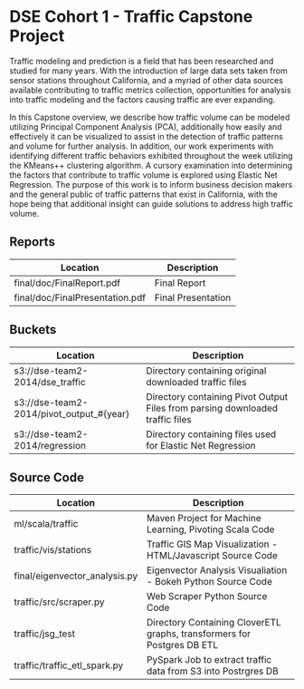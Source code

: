 DSE Cohort 1 - Traffic Capstone Project
====

Traffic modeling and prediction is a field that has been researched and studied for many years. With the 
introduction of large data sets taken from sensor stations throughout California, and a myriad of other data sources 
available contributing to traffic metrics collection, opportunities for analysis into traffic modeling and the factors 
causing traffic are ever expanding. 
 
In this Capstone overview, we describe how traffic volume can be modeled utilizing Principal Component Analysis 
(PCA), additionally how easily and effectively it can be visualized to assist in the detection of traffic patterns and 
volume for further analysis. In addition, our work experiments with identifying different traffic behaviors exhibited 
throughout the week utilizing the KMeans++ clustering algorithm. A cursory examination into determining the 
factors that contribute to traffic volume is explored using Elastic Net Regression. The purpose of this work is to 
inform business decision makers and the general public of traffic patterns that exist in California, with the hope 
being that additional insight can guide solutions to address high traffic volume. 

Reports
---------
| Location      | Description   
| ------------- | -------------  
| final/doc/FinalReport.pdf | Final Report
| final/doc/FinalPresentation.pdf | Final Presentation      

Buckets
---------
| Location      | Description   
| ------------- | -------------  
| s3://dse-team2-2014/dse_traffic | Directory containing original downloaded traffic files
| s3://dse-team2-2014/pivot_output_#{year} | Directory containing Pivot Output Files from parsing downloaded traffic files      
| s3://dse-team2-2014/regression | Directory containing files used for Elastic Net Regression      

Source Code
------------
| Location      | Description   
| ------------- | -------------  
| ml/scala/traffic | Maven Project for Machine Learning, Pivoting Scala Code
| traffic/vis/stations | Traffic GIS Map Visualization - HTML/Javascript Source Code      
| final/eigenvector_analysis.py | Eigenvector Analysis Visualiation - Bokeh Python Source Code
| traffic/src/scraper.py | Web Scraper Python Source Code
| traffic/jsg_test | Directory Containing CloverETL graphs, transformers for Postgres DB ETL
| traffic/traffic_etl_spark.py | PySpark Job to extract traffic data from S3 into Postrgres DB
